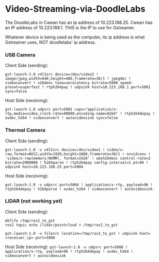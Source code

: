 # Video-Streaming-via-DoodleLabs

The DoodleLabs in Cwean has an Ip address of 10.223.168.25.
Cwean has an IP address of 10.223.168.1. THIS is the IP to use for Gstreamer.

Whatever device is being used as the computer, its ip address is what Gstreamer uses, NOT doodlelabs' ip address.

### USB Camera

Client Side (sending):

`gst-launch-1.0 v4l2src device=/dev/video2 ! image/jpeg,width=640,height=480,framerate=30/1 ! jpegdec ! videoconvert ! x264enc tune=zerolatency bitrate=5000 speed-preset=superfast ! rtph264pay ! udpsink host=10.223.168.1 port=5001 sync=false` 


Host Side (receiving):

`gst-launch-1.0 udpsrc port=5001 caps="application/x-rtp,media=video,clock-rate=90000,encoding-name=H264" ! rtph264depay ! avdec_h264 ! videoconvert ! autovideosink sync=false`


### Thermal Camera

Client Side (sending): 

`gst-launch-1.0 -v v4l2src device=/dev/video1 ! video/x-raw,format=NV12,width=1920,height=1080,framerate=30/1 ! nvvidconv ! 'video/x-raw(memory:NVMM), format=I420' ! omxh264enc control-rate=2 bitrate=2000000 ! h264parse ! rtph264pay config-interval=1 pt=96 ! udpsink host=10.223.168.25 port=5004`


Host Side (receiving):

`gst-launch-1.0 -v udpsrc port=5004 ! application/x-rtp, payload=96 ! rtph264depay ! h264parse ! avdec_h264 ! videoconvert ! autovideosink`


### LiDAR (not working yet)




Client Side (sending):
``` console
mkfifo /tmp/ros2_to_gst
ros2 topic echo /lidar/pointcloud > /tmp/ros2_to_gst
```

`gst-launch-1.0 -v filesrc location=/tmp/ros2_to_gst ! udpsink host=<receiver_ip> port=5000`

Host Side (receiving):
`gst-launch-1.0 -v udpsrc port=5000 ! application/x-rtp, payload=96 ! rtph264depay ! avdec_h264 ! videoconvert ! autovideosink`
